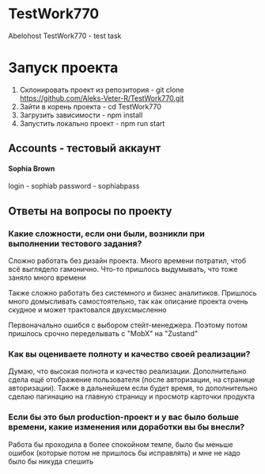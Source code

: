 # TestWork770
Abelohost TestWork770 - test task

# Запуск проекта

1. Склонировать проект из репозитория - git clone https://github.com/Aleks-Veter-R/TestWork770.git
2. Зайти в корень проекта - cd TestWork770
3. Загрузить зависимости - npm install
4. Запустить локально проект - npm run start

## Accounts - тестовый аккаунт

#### Sophia Brown

login - sophiab
password - sophiabpass

## Ответы на вопросы по проекту

### Какие сложности, если они были, возникли при выполнении тестового задания?

Сложно работать без дизайн проекта. Много времени потратил, чтоб всё выглядело гамонично. Что-то пришлось выдумывать, что тоже заняло много времени

Также сложно работать без системного и бизнес аналитиков. Пришлось много домысливать самостоятельно, так как описание проекта очень скудное и может трактовался двухсмысленно

Первоначально ошибся с выбором стейт-менеджера. Поэтому потом пришлось срочно переделывать с "MobX" на "Zustand"

### Как вы оцениваете полноту и качество своей реализации?

Думаю, что высокая полнота и качество реализации. Дополнительно сдела ещё отображение пользователя (после авторизации, на странице авторизации). Также в дальнейшем если будет время, то дополнительно сделаю пагинацию на главную страницу и просмотр карточки продукта

### Если бы это был production-проект и у вас было больше времени, какие изменения или доработки вы бы внесли?

Работа бы проходила в более спокойном темпе, было бы меньше ошибок (которые потом не пришлось бы исправлять) и мне не надо было бы никуда спешить
